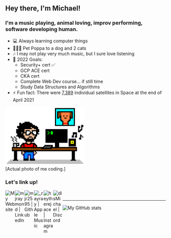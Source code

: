 ## Hey there, I'm Michael!

### I'm a music playing, animal loving, improv performing, software developing human.

- 💻 Always learning computer things
- 🐶🐱🐱 Pet Poppa to a dog and 2 cats
- 🎶 I may not play very much music, but I sure love listening
- 🥅 2022 Goals:
  - Security+ cert ✅
  - GCP ACE cert
  - CKA cert
  - Complete Web Dev course... if still time
  - Study Data Structures and Algorithms
- ⚡ Fun fact: There were [7,389](https://www.geospatialworld.net/blogs/how-many-satellites-are-orbiting-the-earth-in-2021/) individual satellites in Space at the end of April 2021
  <br />

<img src="8bit-desk.png" alt="Actual photo of me coding." title="Actual photo of me coding." width="250"/><br/>
[Actual photo of me coding.]

### Let's link up!

[<img align="left" alt="My Website" width="30px" src="https://img.icons8.com/color/48/000000/console.png" />][website]
[<img align="left" alt="mjraymond | LinkedIn" width="30px" src="https://img.icons8.com/color/48/000000/linkedin.png" />][linkedin]
[<img align="left" alt="mjr2595 | Github" width="30px" src="https://img.icons8.com/color/48/000000/github-2.png" />][github]
[<img align="left" alt="_rayray | Apple Music" width="30px" src="https://img.icons8.com/color-glass/48/000000/apple-music.png" />][music]
[<img align="left" alt="heytherejace | Instagram" width="30px" src="https://img.icons8.com/color/48/000000/instagram.png" />][instagram]
[<img align="left" alt="disMichael | Discord" width="30px" src="https://img.icons8.com/color/48/000000/discord-logo.png" />][discord]
<br />

---

![My GitHub stats](https://github-readme-stats-mjr2595.vercel.app/api?username=mjr2595&theme=nord&show_icons=true)

[website]: https://michaelraymond.info
[music]: https://music.apple.com/profile/mike_check
[instagram]: https://www.instagram.com/heytherejace
[linkedin]: https://www.linkedin.com/in/mjraymond
[github]: https://github.com/mjr2595
[discord]: https://discordapp.com/users/691148133580931143

